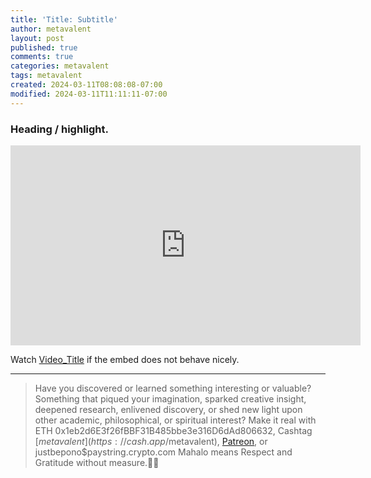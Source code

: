 ```yaml
---
title: 'Title: Subtitle'
author: metavalent
layout: post
published: true
comments: true
categories: metavalent
tags: metavalent
created: 2024-03-11T08:08:08-07:00
modified: 2024-03-11T11:11:11-07:00
---
```


<!-- Manual create timestamp if needed { date --iso-8601=seconds } -->

### Heading / highlight.

<!-- Post Content -->

<!-- Native HTML5 Embed - To use GitHub LFS storage be sure to append [code]?raw=true[/code]
<video class="center" loading="lazy" width="560" height="320" controls>
  <source src="https://github.com/metavalent/metavalent.github.io/blob/gh-pages/assets/audio-video/FILENAME.mp4?raw=true" type="video/mp4">
  <source src=src="https://github.com/metavalent/metavalent.github.io/blob/gh-pages/assets/audio-video/FILENAME.webm?raw=true" type="video/webm">
Your browser does not support the video tag.
</video>
-->

<!-- YouTube Player -->
<iframe id="ytplayer" type="text/html" class="center" loading="lazy loading="lazy" width="560" height="320" src="https://www.youtube.com/embed/yYsVeYzbik" frameborder="0"></iframe>


Watch [Video_Title](https://youtu.be/JyYsVeYzbik) if the embed does not behave nicely.

<!-- HTML5 Audio Embed - To use GitHub LFS storage be sure to append [code]?raw=true[/code] 
<div class="center"> 
<audio controls>
  <source src="https://github.com/metavalent/metavalent.github.io/blob/gh-pages/assets/audio-video/FILENAME.mp4?raw=true" type="audio/mpeg">
  <source src="https://github.com/metavalent/metavalent.github.io/blob/gh-pages/assets/audio-video/FILENAME.mp4?raw=true" type="audio/ogg">
Your browser does not support the audio element.
</audio>
 -->

<!-- Custom thumbnail
![alt text](/assets/images/image.jpg "title")
RESIZE:
<img src="https://metavalent.com/assets/images/IMAGE.jpg" loading="lazy" width="300" height="300">
-->

---
> Have you discovered or learned something interesting or valuable? Something that piqued your imagination, sparked creative insight, deepened research, enlivened discovery, or shed new light upon other academic, philosophical, or spiritual interest? Make it real with ETH 0x1eb2d6E3f26fBBF31B485bbe3e316D6dAd806632, Cashtag [$metavalent](https://cash.app/$metavalent), [Patreon](https://patreon.com/metavalent), or justbepono$paystring.crypto.com Mahalo means Respect and Gratitude without measure.🙏🏼
